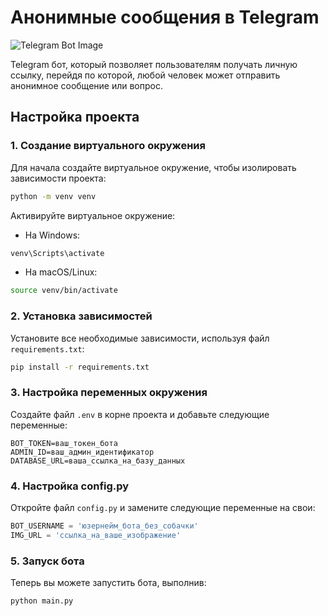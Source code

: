 # Анонимные сообщения в Telegram

![Telegram Bot Image](https://i.ibb.co/yc3BxPk5/IMG-20250511-164906.jpg)

Telegram бот, который позволяет пользователям получать личную ссылку, перейдя по которой, любой человек может отправить анонимное сообщение или вопрос.

## Настройка проекта

### 1. Создание виртуального окружения

Для начала создайте виртуальное окружение, чтобы изолировать зависимости проекта:

```bash
python -m venv venv
```

Активируйте виртуальное окружение:

- На Windows:
```bash
venv\Scripts\activate
```

- На macOS/Linux:
```bash
source venv/bin/activate
```

### 2. Установка зависимостей

Установите все необходимые зависимости, используя файл `requirements.txt`:

```bash
pip install -r requirements.txt
```

### 3. Настройка переменных окружения

Создайте файл `.env` в корне проекта и добавьте следующие переменные:

```plaintext
BOT_TOKEN=ваш_токен_бота
ADMIN_ID=ваш_админ_идентификатор
DATABASE_URL=ваша_ссылка_на_базу_данных
```

### 4. Настройка config.py

Откройте файл `config.py` и замените следующие переменные на свои:

```python
BOT_USERNAME = 'юзернейм_бота_без_собачки'
IMG_URL = 'ссылка_на_ваше_изображение'
```

### 5. Запуск бота

Теперь вы можете запустить бота, выполнив:

```bash
python main.py
```
